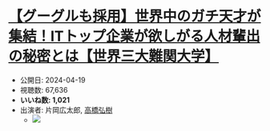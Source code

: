 # [【グーグルも採用】世界中のガチ天才が集結！ITトップ企業が欲しがる人材輩出の秘密とは【世界三大難関大学】](https://www.youtube.com/watch?v=CHyGgIlDdJ8)
-   公開日: 2024-04-19
-   視聴数: 67,636
-   **いいね数: 1,021**
-   出演者: 片岡広太郎, [高橋弘樹](/rehacq_fan/people/高橋弘樹 "wikilink")
    - [![](https://img.youtube.com/vi/CHyGgIlDdJ8/hqdefault.jpg)](https://www.youtube.com/watch?v=CHyGgIlDdJ8)
